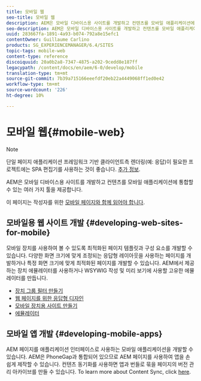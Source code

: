 ```yaml
---
title: 모바일 웹
seo-title: 모바일 웹
description: AEM은 모바일 디바이스용 사이트를 개발하고 컨텐츠를 모바일 애플리케이션에 통합할 수 있는 여러 가지 툴을 제공합니다
seo-description: AEM은 모바일 디바이스용 사이트를 개발하고 컨텐츠를 모바일 애플리케이션에 통합할 수 있는 여러 가지 툴을 제공합니다
uuid: 283667fa-1891-4a93-b074-792a8e15efc1
contentOwner: Guillaume Carlino
products: SG_EXPERIENCEMANAGER/6.4/SITES
topic-tags: mobile-web
content-type: reference
discoiquuid: 20a0b2a8-7347-4875-a202-9cedd8e187ff
legacypath: /content/docs/en/aem/6-0/develop/mobile
translation-type: tm+mt
source-git-commit: 7b39a715166eeefdf20eb22a4449068ff1ed0e42
workflow-type: tm+mt
source-wordcount: '226'
ht-degree: 10%

---
```



# 모바일 웹{#mobile-web}

>[!NOTE]
>
>단일 페이지 애플리케이션 프레임워크 기반 클라이언트측 렌더링(예: 응답)이 필요한 프로젝트에는 SPA 편집기를 사용하는 것이 좋습니다. [추가 정보](/help/sites-developing/spa-overview.md).

AEM은 모바일 디바이스용 사이트를 개발하고 컨텐츠를 모바일 애플리케이션에 통합할 수 있는 여러 가지 툴을 제공합니다.

이 페이지는 작성자를 위한 [모바일 페이지와 함께 읽어야 합니다](/help/sites-authoring/mobile.md).

## 모바일용 웹 사이트 개발 {#developing-web-sites-for-mobile}

모바일 장치를 사용하여 볼 수 있도록 최적화된 페이지 템플릿과 구성 요소를 개발할 수 있습니다. 다양한 화면 크기에 맞게 조정되는 응답형 레이아웃을 사용하는 페이지를 개발하거나 특정 화면 크기에 맞게 최적화된 페이지를 개발할 수 있습니다. AEM에서 제공하는 장치 에뮬레이터를 사용하거나 WSYWIG 작성 및 미리 보기에 사용할 고유한 에뮬레이터를 만듭니다.

* [장치 그룹 필터 만들기](/help/sites-developing/groupfilters.md)
* [웹 페이지를 위한 응답형 디자인](/help/sites-developing/responsive.md)
* [모바일 장치용 사이트 만들기](/help/sites-developing/mobile.md)
* [에뮬레이터](/help/sites-developing/emulators.md)

## 모바일 앱 개발 {#developing-mobile-apps}

AEM 페이지를 애플리케이션 인터페이스로 사용하는 모바일 애플리케이션을 개발할 수 있습니다. AEM은 PhoneGap과 통합되어 있으므로 AEM 페이지를 사용하여 앱을 손쉽게 제작할 수 있습니다. 컨텐츠 동기화를 사용하면 앱과 번들로 묶을 페이지의 버전 관리 아카이브를 만들 수 있습니다. To learn more about Content Sync, click [here](/help/mobile/phonegap-contentsync.md).
